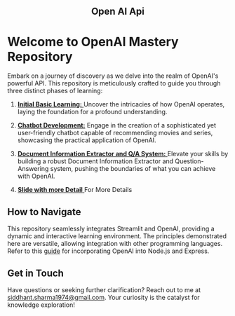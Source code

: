 <h2 align='center'> Open AI Api </h2>

# Welcome to OpenAI Mastery Repository

Embark on a journey of discovery as we delve into the realm of OpenAI's powerful API. This repository is meticulously crafted to guide you through three distinct phases of learning:

1. <a href='Basics'> **Initial Basic Learning:** </a> Uncover the intricacies of how OpenAI operates, laying the foundation for a profound understanding.

2. <a href='ChatBot'> **Chatbot Development:**</a> Engage in the creation of a sophisticated yet user-friendly chatbot capable of recommending movies and series, showcasing the practical application of OpenAI.

3. <a href='Document_Info_Extractor'>**Document Information Extractor and Q/A System:** </a> Elevate your skills by building a robust Document Information Extractor and Question-Answering system, pushing the boundaries of what you can achieve with OpenAI.


4. <a href='Slides'>**Slide with more Detail** </a> For More Details
## How to Navigate

This repository seamlessly integrates Streamlit and OpenAI, providing a dynamic and interactive learning environment. The principles demonstrated here are versatile, allowing integration with other programming languages. Refer to this [guide](https://blog.bitsrc.io/interacting-with-openai-in-node-js-and-express-647e771fc4ad) for incorporating OpenAI into Node.js and Express.

## Get in Touch

Have questions or seeking further clarification? Reach out to me at siddhant.sharma1974@gmail.com. Your curiosity is the catalyst for knowledge exploration!
